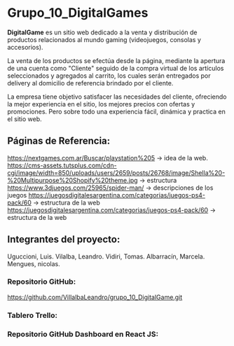 # Grupo_10_DigitalGames

 **DigitalGame** es un sitio web dedicado a la venta y distribución de productos relacionados al mundo gaming (videojuegos, consolas y accesorios).

La venta de los productos se efectúa desde la página, mediante la apertura de una cuenta como "Cliente" seguido de la compra virtual de los artículos seleccionados y agregados al carrito, los cuales serán entregados por delivery al domicilio de referencia brindado por el cliente.

La empresa tiene objetivo satisfacer las necesidades del cliente, ofreciendo  la mejor experiencia en el sitio, los mejores precios con ofertas y promociones. Pero sobre todo una experiencia fácil, dinámica y practica en el sitio web.

## Páginas de Referencia:
https://nextgames.com.ar/Buscar/playstation%205 ->  idea de la web.
https://cms-assets.tutsplus.com/cdn-cgi/image/width=850/uploads/users/2659/posts/26768/image/Shella%20-%20Multipurpose%20Shopify%20theme.jpg -> estructura
https://www.3djuegos.com/25965/spider-man/ -> descripciones de los juegos
https://juegosdigitalesargentina.com/categorias/juegos-ps4-pack/60 -> estructura de la web
https://juegosdigitalesargentina.com/categorias/juegos-ps4-pack/60 -> estructura de la web

<!-- - https://www.dvino.com.ar  -> filtros y categorías
- https://www.varietalvinoteca.com.ar -> animaciones de página principal
- https://frappe.com.ar -> animaciones de página principal, estilo general de la página, datos requeridos para el registro del cliente y filtro de productos.
- https://www.vinotecacampos.com.ar -> diferentes vistas al seleccionar un producto.
- https://soilwines.com.ar -> linda introducción de imágenes y font-family
- https://kiria.com.ar/ -> presentación original de la empresa y de los productos y servicios ofrecidos.
- https://www.bonvivir.com -> sección de "Contacto".
- https://www.club-de-vinos.com -> estructura de la web. -->


## Integrantes del proyecto:
Uguccioni, Luis.
Vilalba, Leandro.
Vidiri, Tomas.
Albarracín, Marcela.
Mengues, nicolas. 

### Repositorio GitHub:
https://github.com/VillalbaLeandro/grupo_10_DigitalGame.git

### Tablero Trello:

### Repositorio GitHub Dashboard en React JS: